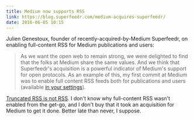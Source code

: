 ```yaml
---
title: Medium now supports RSS 
link: https://blog.superfeedr.com/medium-acquires-superfeedr/
date: 2016-06-05 10:15
---
```


Julien Genestoux, founder of recently-acquired-by-Medium Superfeedr, on enabling full-content RSS for Medium publications and users: 

> As we want the open web to remain strong, we were delighted to find that the folks at Medium share the same values. And we think that Superfeedr's acquisition is a powerful indicator of Medium's support for open protocols. As an example of this, my first commit at Medium was to enable full content RSS feeds both for publications and users (available [in your settings](https://medium.com/me/settings)).  

[Truncated RSS is not RSS][twitter]. I don't know why full-content RSS wasn't enabled from the get-go, and I don't buy that it took an acquisition for Medium to get it done. Better late than never, I suppose. 

[twitter]: https://twitter.com/Dreger/status/717521577504600064